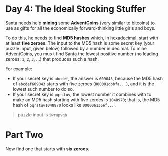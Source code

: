 # Day 4: The Ideal Stocking Stuffer
Santa needs help **mining** some **AdventCoins** (very similar to bitcoins) to use as gifts for all the economically forward-thinking little girls and boys.

To do this, he needs to find **MD5 hashes** which, in hexadecimal, start with at least **five zeroes**. The input to the MD5 hash is some secret key (your puzzle input, given below) followed by a number in decimal. To mine AdventCoins, you mus t find Santa the lowest positive number (no leading zeroes: `1`, `2`, `3`, ...) that produces such a hash.

For example:
- If your secret key is `abcdef`, the answer is `609043`, because the MD5 hash of `abcdef609043` starts with five zeroes (`000001dbbfa...`), and it is the lowest such number to do so.
- If your secret key is `pqrstuv`, the lowest number it combines with to make an MD5 hash starting with five zeroes is `1048970`; that is, the MD5 hash of `pqrstuv1048970` looks like `000006136ef....`

> puzzle input is `iwrupvqb`

# Part Two
Now find one that starts with **six zeroes**.
